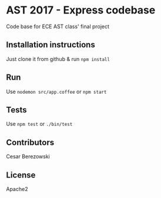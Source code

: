 
# AST 2017 - Express codebase

Code base for ECE AST class' final project

## Installation instructions 

Just clone it from github & run `npm install`

## Run 

Use `nodemon src/app.coffee` or `npm start`

## Tests 

Use `npm test` or `./bin/test`

## Contributors

Cesar Berezowski 

## License 

Apache2
